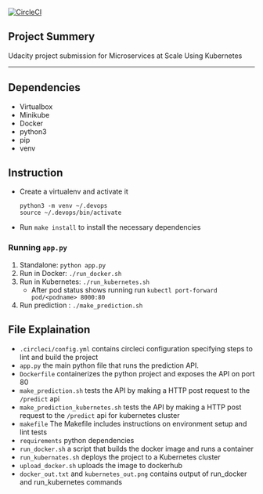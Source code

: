 [![CircleCI](https://circleci.com/gh/amran08/machine-learning-microservice.svg?style=svg)](https://circleci.com/gh/amran08/machine-learning-microservice)

## Project Summery
Udacity project submission for Microservices at Scale Using Kubernetes
  
---
## Dependencies
 - Virtualbox
 - Minikube
 - Docker
 - python3
 - pip
 - venv
 
## Instruction

* Create a virtualenv and activate it
    
    ```
  python3 -m venv ~/.devops
  source ~/.devops/bin/activate   
    ```
* Run `make install` to install the necessary dependencies

### Running `app.py`

1. Standalone:  `python app.py`
2. Run in Docker:  `./run_docker.sh`
3. Run in Kubernetes:  `./run_kubernetes.sh`
    - After pod status shows running run `kubectl port-forward pod/<podname> 8000:80`
4. Run prediction : `./make_prediction.sh`

## File Explaination

* `.circleci/config.yml` contains circleci configuration specifying steps to lint and build the project
* `app.py` the main python file that runs the prediction API.
* `Dockerfile` containerizes the python project and exposes the API on port 80
* `make_prediction.sh` tests the API by making a HTTP post request to the `/predict` api
* `make_prediction_kubernetes.sh` tests the API by making a HTTP post request to the `/predict` api for kubernetes cluster
* `makefile` The Makefile includes instructions on environment setup and lint tests
* `requirements` python dependencies
* `run_docker.sh` a script that builds the docker image and runs a container
* `run_kubernates.sh` deploys the project to a Kubernetes cluster
* `upload_docker.sh` uploads the image to dockerhub
* `docker_out.txt` and `kubernetes_out.png` contains output of run_docker and run_kubernetes commands
